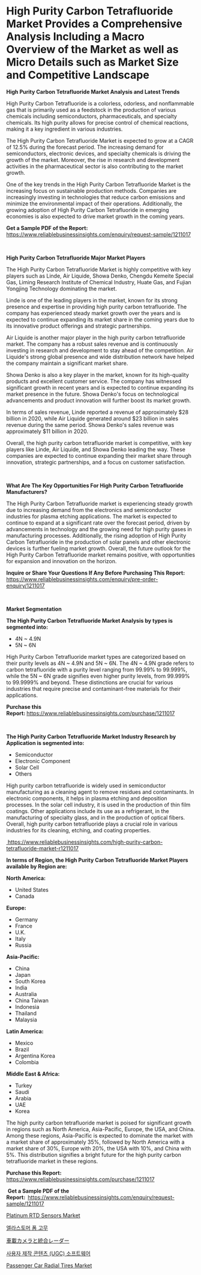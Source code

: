 <p><h1>High Purity Carbon Tetrafluoride Market Provides a Comprehensive Analysis Including a Macro Overview of the Market as well as Micro Details such as Market Size and Competitive Landscape</h1></p><p><strong>High Purity Carbon Tetrafluoride Market Analysis and Latest Trends</strong></p>
<p><p>High Purity Carbon Tetrafluoride is a colorless, odorless, and nonflammable gas that is primarily used as a feedstock in the production of various chemicals including semiconductors, pharmaceuticals, and specialty chemicals. Its high purity allows for precise control of chemical reactions, making it a key ingredient in various industries.</p><p>The High Purity Carbon Tetrafluoride Market is expected to grow at a CAGR of 12.5% during the forecast period. The increasing demand for semiconductors, electronic devices, and specialty chemicals is driving the growth of the market. Moreover, the rise in research and development activities in the pharmaceutical sector is also contributing to the market growth.</p><p>One of the key trends in the High Purity Carbon Tetrafluoride Market is the increasing focus on sustainable production methods. Companies are increasingly investing in technologies that reduce carbon emissions and minimize the environmental impact of their operations. Additionally, the growing adoption of High Purity Carbon Tetrafluoride in emerging economies is also expected to drive market growth in the coming years.</p></p>
<p><strong>Get a Sample PDF of the Report:&nbsp;</strong> <a href="https://www.reliablebusinessinsights.com/enquiry/request-sample/1211017">https://www.reliablebusinessinsights.com/enquiry/request-sample/1211017</a></p>
<p>&nbsp;</p>
<p><strong>High Purity Carbon Tetrafluoride Major Market Players</strong></p>
<p><p>The High Purity Carbon Tetrafluoride Market is highly competitive with key players such as Linde, Air Liquide, Showa Denko, Chengdu Kemeite Special Gas, Liming Research Institute of Chemical Industry, Huate Gas, and Fujian Yongjing Technology dominating the market.</p><p>Linde is one of the leading players in the market, known for its strong presence and expertise in providing high purity carbon tetrafluoride. The company has experienced steady market growth over the years and is expected to continue expanding its market share in the coming years due to its innovative product offerings and strategic partnerships.</p><p>Air Liquide is another major player in the high purity carbon tetrafluoride market. The company has a robust sales revenue and is continuously investing in research and development to stay ahead of the competition. Air Liquide's strong global presence and wide distribution network have helped the company maintain a significant market share.</p><p>Showa Denko is also a key player in the market, known for its high-quality products and excellent customer service. The company has witnessed significant growth in recent years and is expected to continue expanding its market presence in the future. Showa Denko's focus on technological advancements and product innovation will further boost its market growth.</p><p>In terms of sales revenue, Linde reported a revenue of approximately $28 billion in 2020, while Air Liquide generated around $23 billion in sales revenue during the same period. Showa Denko's sales revenue was approximately $11 billion in 2020.</p><p>Overall, the high purity carbon tetrafluoride market is competitive, with key players like Linde, Air Liquide, and Showa Denko leading the way. These companies are expected to continue expanding their market share through innovation, strategic partnerships, and a focus on customer satisfaction.</p></p>
<p>&nbsp;</p>
<p><strong>What Are The Key Opportunities For High Purity Carbon Tetrafluoride Manufacturers?</strong></p>
<p><p>The High Purity Carbon Tetrafluoride market is experiencing steady growth due to increasing demand from the electronics and semiconductor industries for plasma etching applications. The market is expected to continue to expand at a significant rate over the forecast period, driven by advancements in technology and the growing need for high purity gases in manufacturing processes. Additionally, the rising adoption of High Purity Carbon Tetrafluoride in the production of solar panels and other electronic devices is further fueling market growth. Overall, the future outlook for the High Purity Carbon Tetrafluoride market remains positive, with opportunities for expansion and innovation on the horizon.</p></p>
<p><strong>Inquire or Share Your Questions If Any Before Purchasing This Report:</strong> <a href="https://www.reliablebusinessinsights.com/enquiry/pre-order-enquiry/1211017">https://www.reliablebusinessinsights.com/enquiry/pre-order-enquiry/1211017</a></p>
<p>&nbsp;</p>
<p><strong>Market Segmentation</strong></p>
<p><strong>The High Purity Carbon Tetrafluoride Market Analysis by types is segmented into:</strong></p>
<p><ul><li>4N ~ 4.9N</li><li>5N ~ 6N</li></ul></p>
<p><p>High Purity Carbon Tetrafluoride market types are categorized based on their purity levels as 4N ~ 4.9N and 5N ~ 6N. The 4N ~ 4.9N grade refers to carbon tetrafluoride with a purity level ranging from 99.99% to 99.999%, while the 5N ~ 6N grade signifies even higher purity levels, from 99.999% to 99.9999% and beyond. These distinctions are crucial for various industries that require precise and contaminant-free materials for their applications.</p></p>
<p><strong>Purchase this Report:&nbsp;</strong><a href="https://www.reliablebusinessinsights.com/purchase/1211017">https://www.reliablebusinessinsights.com/purchase/1211017</a></p>
<p>&nbsp;</p>
<p><strong>The High Purity Carbon Tetrafluoride Market Industry Research by Application is segmented into:</strong></p>
<p><ul><li>Semiconductor</li><li>Electronic Component</li><li>Solar Cell</li><li>Others</li></ul></p>
<p><p>High purity carbon tetrafluoride is widely used in semiconductor manufacturing as a cleaning agent to remove residues and contaminants. In electronic components, it helps in plasma etching and deposition processes. In the solar cell industry, it is used in the production of thin film coatings. Other applications include its use as a refrigerant, in the manufacturing of specialty glass, and in the production of optical fibers. Overall, high purity carbon tetrafluoride plays a crucial role in various industries for its cleaning, etching, and coating properties.</p></p>
<p><a href="https://www.reliablebusinessinsights.com/high-purity-carbon-tetrafluoride-market-r1211017">&nbsp;https://www.reliablebusinessinsights.com/high-purity-carbon-tetrafluoride-market-r1211017</a></p>
<p><strong>In terms of Region, the High Purity Carbon Tetrafluoride Market Players available by Region are:</strong></p>
<p>
    <p> <strong> North America: </strong>
        <ul>
            <li>United States</li>
            <li>Canada</li>
        </ul>
        </p> 
    <p> <strong> Europe: </strong>
        <ul>
            <li>Germany</li>
            <li>France</li>
            <li>U.K.</li>
            <li>Italy</li>
            <li>Russia</li>
        </ul>
        </p> 
    <p> <strong> Asia-Pacific: </strong>
        <ul>
            <li>China</li>
            <li>Japan</li>
            <li>South Korea</li>
            <li>India</li>
            <li>Australia</li>
            <li>China Taiwan</li>
            <li>Indonesia</li>
            <li>Thailand</li>
            <li>Malaysia</li>
        </ul>
        </p> 
    <p> <strong> Latin America: </strong>
        <ul>
            <li>Mexico</li>
            <li>Brazil</li>
            <li>Argentina Korea</li>
            <li>Colombia</li>
        </ul>
        </p> 
    <p> <strong> Middle East & Africa: </strong>
        <ul>
            <li>Turkey</li>
            <li>Saudi</li>
            <li>Arabia</li>
            <li>UAE</li>
            <li>Korea</li>
        </ul>
    </p>
    </p>
<p><p>The high purity carbon tetrafluoride market is poised for significant growth in regions such as North America, Asia-Pacific, Europe, the USA, and China. Among these regions, Asia-Pacific is expected to dominate the market with a market share of approximately 35%, followed by North America with a market share of 30%, Europe with 20%, the USA with 10%, and China with 5%. This distribution signifies a bright future for the high purity carbon tetrafluoride market in these regions.</p></p>
<p><strong>Purchase this Report: </strong><a href="https://www.reliablebusinessinsights.com/purchase/1211017">https://www.reliablebusinessinsights.com/purchase/1211017</a></p>
<p>&nbsp;<strong>Get a Sample PDF of the Report:&nbsp;&nbsp;</strong><a href="https://www.reliablebusinessinsights.com/enquiry/request-sample/1211017">https://www.reliablebusinessinsights.com/enquiry/request-sample/1211017</a></p>
<p><strong></strong></p>
<p><p><a href="https://issuu.com/reportprime-2/docs/platinum-rtd-sensors-market-size-2030.pptx">Platinum RTD Sensors Market</a></p><p><a href="https://github.com/jimahmed0511/Market-Research-Report-List-1/blob/main/802595094477.md">엘라스토머 폼 고무</a></p><p><a href="https://github.com/RudyBoyer2017/Market-Research-Report-List-1/blob/main/9507840100902.md">車載カメラと統合レーダー</a></p><p><a href="https://github.com/rustymarie2024/Market-Research-Report-List-1/blob/main/354006694476.md">사용자 제작 콘텐츠 (UGC) 소프트웨어</a></p><p><a href="https://github.com/prosalinda88/Market-Research-Report-List-4/blob/main/passenger-car-radial-tires-market.md">Passenger Car Radial Tires Market</a></p></p>